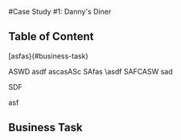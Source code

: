 #Case Study #1: Danny's Diner

## Table of Content

[asfas}(#business-task)

ASWD
asdf
ascasASc
SAfas
\asdf
SAFCASW
sad


SDF

asf
## Business Task 
